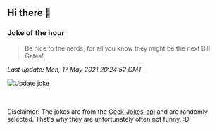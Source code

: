 ## Hi there 👋

### Joke of the hour
<!-- joke -->
>Be nice to the nerds; for all you know they might be the next Bill Gates!
<!-- /joke -->

*Last update: Mon, 17 May 2021 20:24:52 GMT*

[![Update joke](https://github.com/nclskfm/nclskfm/actions/workflows/joke.yml/badge.svg)](https://github.com/nclskfm/nclskfm/actions/workflows/joke.yml)

<br><br>
Disclaimer: The jokes are from the [Geek-Jokes-api](https://github.com/sameerkumar18/geek-joke-api) and are randomly selected. That's why they are unfortunately often not funny. :D

